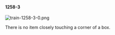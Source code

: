 #### 1258-3
![train-1258-3-0.png](https://github.com/lil-lab/nlvr/raw/master/nlvr/train/images/7/train-1258-3-0.png "train-1258-3-0.png")

There is no item closely touching a corner of a box.